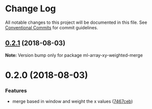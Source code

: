 # Change Log

All notable changes to this project will be documented in this file.
See [Conventional Commits](https://conventionalcommits.org) for commit guidelines.

<a name="0.2.1"></a>
## [0.2.1](https://github.com/mljs/array-xy/compare/ml-array-xy-weighted-merge@0.2.0...ml-array-xy-weighted-merge@0.2.1) (2018-08-03)

**Note:** Version bump only for package ml-array-xy-weighted-merge





<a name="0.2.0"></a>
# 0.2.0 (2018-08-03)


### Features

* merge based in window and weight the x values ([7467ceb](https://github.com/mljs/array-xy/commit/7467ceb))
